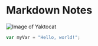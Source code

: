 # Markdown Notes
![Image of Yaktocat](https://octodex.github.com/images/yaktocat.png)
``` javascript
var myVar = "Hello, world!";
```
